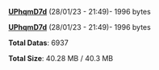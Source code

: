 [**UPhqmD7d**](/data/UPhqmD7d.txt) (28/01/23 - 21:49)- 1996 bytes

[**UPhqmD7d**](/data/UPhqmD7d.txt) (28/01/23 - 21:49)- 1996 bytes

**Total Datas**: 6937

**Total Size**: 40.28 MB / 40.3 MB